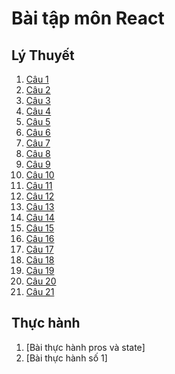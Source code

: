 # Bài tập môn React
## Lý Thuyết
1. [Câu 1](https://codepen.io/LyQuangThuan/pen/oNydRKW)
2. [Câu 2](https://codepen.io/LyQuangThuan/pen/WNyJBVP)
3. [Câu 3]()
4. [Câu 4](https://codepen.io/LyQuangThuan/pen/ExRMVoE)
5. [Câu 5](https://codepen.io/LyQuangThuan/pen/LYrapQg)
6. [Câu 6](https://codepen.io/LyQuangThuan/pen/poKYjLe)
7. [Câu 7]()
8. [Câu 8](https://codepen.io/LyQuangThuan/pen/qBKvOoM)
9. [Câu 9](https://codepen.io/LyQuangThuan/pen/WNyxEvK)
10. [Câu 10](https://codepen.io/LyQuangThuan/pen/zYaBdZG)
11. [Câu 11](https://codepen.io/LyQuangThuan/pen/abKJxmK)
12. [Câu 12](https://codepen.io/LyQuangThuan/pen/rNKybWp)
13. [Câu 13](https://codepen.io/LyQuangThuan/pen/yLEMrgX)
14. [Câu 14](https://codepen.io/LyQuangThuan/pen/bGKWWdR)
15. [Câu 15](https://codepen.io/LyQuangThuan/pen/ExRmmjr)
16. [Câu 16](https://codepen.io/LyQuangThuan/pen/OJEZeLw)
17. [Câu 17](https://codepen.io/LyQuangThuan/pen/VwdxJwz)
18. [Câu 18](https://codepen.io/LyQuangThuan/pen/yLEwYVV)
19. [Câu 19](https://codepen.io/LyQuangThuan/pen/xxzBwgY)
20. [Câu 20](https://codepen.io/LyQuangThuan/pen/RwJdWpd)
21. [Câu 21](https://codepen.io/LyQuangThuan/pen/JjZzYNv)
## Thực hành
1. [Bài thực hành pros và state]
2. [Bài thực hành số 1]
